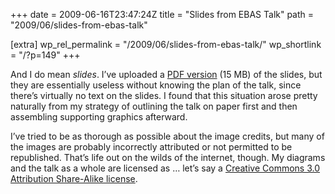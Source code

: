 +++
date = 2009-06-16T23:47:24Z
title = "Slides from EBAS Talk"
path = "2009/06/slides-from-ebas-talk"

[extra]
wp_rel_permalink = "/2009/06/slides-from-ebas-talk/"
wp_shortlink = "/?p=149"
+++

And I do mean _slides_. I’ve uploaded a
[PDF version](/~peter/wp/wp-content/uploads/2009/06/EBAS-Talk-June-2009.pdf)
(15 MB) of the slides, but they are essentially useless without knowing the
plan of the talk, since there’s virtually no text on the slides. I found that
this situation arose pretty naturally from my strategy of outlining the talk
on paper first and then assembling supporting graphics afterward.

I’ve tried to be as thorough as possible about the image credits, but many of
the images are probably incorrectly attributed or not permitted to be
republished. That’s life out on the wilds of the internet, though. My diagrams
and the talk as a whole are licensed as … let’s say a
[Creative Commons 3.0 Attribution Share-Alike license](http://creativecommons.org/licenses/by-sa/3.0).
